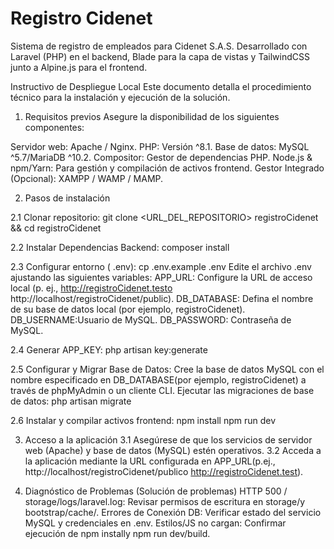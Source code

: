 # Registro Cidenet

Sistema de registro de empleados para Cidenet S.A.S. Desarrollado con Laravel (PHP) en el backend, Blade para la capa de vistas y TailwindCSS junto a Alpine.js para el frontend.

Instructivo de Despliegue Local
Este documento detalla el procedimiento técnico para la instalación y ejecución de la solución.

1. Requisitos previos
   Asegure la disponibilidad de los siguientes componentes:

Servidor web: Apache / Nginx.
PHP: Versión ^8.1.
Base de datos: MySQL ^5.7/MariaDB ^10.2.
Compositor: Gestor de dependencias PHP.
Node.js & npm/Yarn: Para gestión y compilación de activos frontend.
Gestor Integrado (Opcional): XAMPP / WAMP / MAMP.

2. Pasos de instalación

2.1 Clonar repositorio:
git clone <URL_DEL_REPOSITORIO> registroCidenet && cd registroCidenet

2.2 Instalar Dependencias Backend:
composer install

2.3 Configurar entorno ( .env):
cp .env.example .env
Edite el archivo .env ajustando las siguientes variables:
APP_URL: Configure la URL de acceso local (p. ej., http://registroCidenet.testo http://localhost/registroCidenet/public).
DB_DATABASE: Defina el nombre de su base de datos local (por ejemplo, registroCidenet).
DB_USERNAME:Usuario de MySQL.
DB_PASSWORD: Contraseña de MySQL.

2.4 Generar APP_KEY:
php artisan key:generate

2.5 Configurar y Migrar Base de Datos:
Cree la base de datos MySQL con el nombre especificado en DB_DATABASE(por ejemplo, registroCidenet) a través de phpMyAdmin o un cliente CLI.
Ejecutar las migraciones de base de datos:
php artisan migrate

2.6 Instalar y compilar activos frontend:
npm install
npm run dev

3. Acceso a la aplicación
   3.1 Asegúrese de que los servicios de servidor web (Apache) y base de datos (MySQL) estén operativos.
   3.2 Acceda a la aplicación mediante la URL configurada en APP_URL(p.ej., http://localhost/registroCidenet/publico http://registroCidenet.test).

4. Diagnóstico de Problemas (Solución de problemas)
   HTTP 500 / storage/logs/laravel.log: Revisar permisos de escritura en storage/y bootstrap/cache/.
   Errores de Conexión DB: Verificar estado del servicio MySQL y credenciales en .env.
   Estilos/JS no cargan: Confirmar ejecución de npm instally npm run dev/build.
